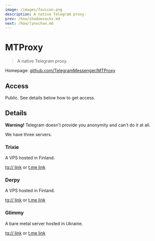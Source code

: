```yaml
---
image: /images/favicon.png
description: A native Telegram proxy.
prev: /how/shadowsocks.md
next: /how/lynxchan.md
---
```


# MTProxy

> A native Telegram proxy.

Homepage: [github.com/TelegramMessenger/MTProxy](https://github.com/TelegramMessenger/MTProxy)

## Access

Public. See details below how to get access.

## Details

**Warning!** Telegram doesn't provide you anonymity and can't do it at all.

We have three servers.

### Trixie

A VPS hosted in Finland.

[tg:// link](tg://proxy?server=trixie.092918.xyz&port=1488&secret=dd5f20f9171a53de79741198746219b8c3) or [t.me link](https://t.me/proxy?server=trixie.092918.xyz&port=1488&secret=dd5f20f9171a53de79741198746219b8c3)

### Derpy

A VPS hosted in Finland.

[tg:// link](tg://proxy?server=derpy.092918.xyz&port=1488&secret=dd52fe425389c57cbc328d5f880e54463a) or [t.me link](https://t.me/proxy?server=derpy.092918.xyz&port=1488&secret=dd52fe425389c57cbc328d5f880e54463a)

### Glimmy

A bare metal server hosted in Ukraine.

[tg:// link](tg://proxy?server=glimmy.092918.xyz&port=1488&secret=dd5fc245e6e1340832940863888380510b) or [t.me link](https://t.me/proxy?server=glimmy.092918.xyz&port=1488&secret=dd5fc245e6e1340832940863888380510b)
